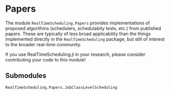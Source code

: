 # Papers

The module `RealTimeScheduling.Papers` provides implementations of proposed
algorithms (schedulers, schedulabity tests, etc.) from published papers.  These
are typically of less broad applicability than the things implemented directly
in the `RealTimeScheduling` package, but still of interest to the broader
real-time community.

If you use RealTimeScheduling.jl in your research, please consider contributing
your code to this module!

## Submodules

```@docs
RealTimeScheduling.Papers.JobClassLevelScheduling
```
